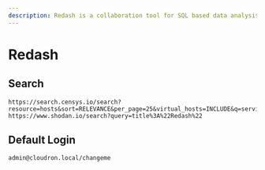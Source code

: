 ```yaml
---
description: Redash is a collaboration tool for SQL based data analysis
---
```


# Redash

## Search

```
https://search.censys.io/search?resource=hosts&sort=RELEVANCE&per_page=25&virtual_hosts=INCLUDE&q=services.http.response.html_title%3A%22Redash%22
https://www.shodan.io/search?query=title%3A%22Redash%22
```

## Default Login



```
admin@cloudron.local/changeme
```
